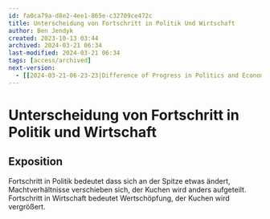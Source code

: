 ```yaml
---
id: fa0ca79a-d8e2-4ee1-865e-c32709ce472c
title: Unterscheidung von Fortschritt in Politik Und Wirtschaft
author: Ben Jendyk
created: 2023-10-13 03:44
archived: 2024-03-21 06:34
last-modified: 2024-03-21 06:34
tags: [access/archived] 
next-version:
  - [[2024-03-21-06-23-23|Difference of Progress in Politics and Economy]]
---
```


# Unterscheidung von Fortschritt in Politik und Wirtschaft

## Exposition

Fortschritt in Politik bedeutet dass sich an der Spitze etwas ändert, Machtverhältnisse verschieben sich, der Kuchen wird anders aufgeteilt.  
Fortschritt in Wirtschaft bedeutet Wertschöpfung, der Kuchen wird vergrößert.
